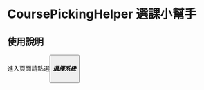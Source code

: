 CoursePickingHelper 選課小幫手
===============================
使用說明
-------------------------------
進入頁面請點選<button type="button" class="btn btn-danger btn-block" data-toggle="modal" data-target="#focus"><h5><span class="fa fa-heart fa-1x fa-fw"></span>選擇系級</h5></button>